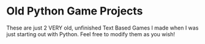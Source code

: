 # Old Python Game Projects

These are just 2 VERY old, unfinished Text Based Games I made when I was just starting out with Python. Feel free to modify them as you wish!